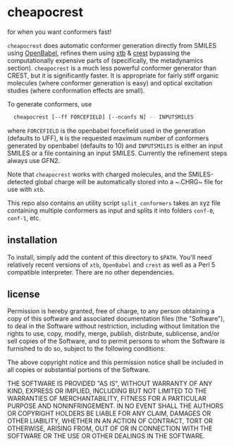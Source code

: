 # cheapocrest

for when you want conformers fast!

`cheapocrest` does automatic conformer generation directly from SMILES using
[OpenBabel](http://openbabel.org/wiki/Main_Page), refines them using
[xtb](https://github.com/grimme-lab/xtb) &
[crest](https://github.com/grimme-lab/crest) bypassing the computationally
expensive parts of (specifically, the metadynamics section). `cheapocrest` is
a much less powerful conformer generator than CREST, but it is significantly
faster. It is appropriate for fairly stiff organic molecules (where conformer
generation is easy) and optical excitation studies (where conformation effects
are small).

To generate conformers, use

```bash
  cheapocrest [--ff FORCEFIELD] [--nconfs N] -- INPUTSMILES
```

where `FORCEFIELD` is the openbabel forcefield used in the generation
(defaults to UFF), `N` is the requested maximum number of conformers generated
by openbabel (defaults to 10) and `INPUTSMILES` is either an input SMILES or a
file containing an input SMILES. Currently the refinement steps always use
GFN2.

Note that `cheapocrest` works with charged molecules, and the SMILES-detected
global  charge will be automatically stored into a ~.CHRG~ file for use
with `xtb`.

This repo also contains an utility script `split_conformers` takes an xyz file
containing multiple conformers as input and splits it into folders `conf-0`,
`conf-1`, etc.

## installation

To install, simply add the content of this directory to `$PATH`. You'll need
relatively recent versions of `xtb`, `OpenBabel` and `crest` as well as a Perl
5 compatible interpreter. There are no other dependencies.


## license

Permission is hereby granted, free of charge, to any person obtaining
a copy of this software and associated documentation files (the
"Software"), to deal in the Software without restriction, including
without limitation the rights to use, copy, modify, merge, publish,
distribute, sublicense, and/or sell copies of the Software, and to
permit persons to whom the Software is furnished to do so, subject to
the following conditions:

The above copyright notice and this permission notice shall be
included in all copies or substantial portions of the Software.

THE SOFTWARE IS PROVIDED "AS IS", WITHOUT WARRANTY OF ANY KIND,
EXPRESS OR IMPLIED, INCLUDING BUT NOT LIMITED TO THE WARRANTIES OF
MERCHANTABILITY, FITNESS FOR A PARTICULAR PURPOSE AND NONINFRINGEMENT.
IN NO EVENT SHALL THE AUTHORS OR COPYRIGHT HOLDERS BE LIABLE FOR ANY
CLAIM, DAMAGES OR OTHER LIABILITY, WHETHER IN AN ACTION OF CONTRACT,
TORT OR OTHERWISE, ARISING FROM, OUT OF OR IN CONNECTION WITH THE
SOFTWARE OR THE USE OR OTHER DEALINGS IN THE SOFTWARE.
